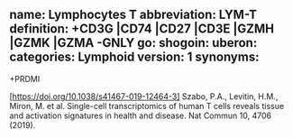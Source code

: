 name: Lymphocytes T
abbreviation: LYM-T
definition: +CD3G |CD74 |CD27 |CD3E |GZMH |GZMK |GZMA -GNLY
go: 
shogoin: 
uberon: 
categories: Lymphoid
version: 1 
synonyms:
---

+PRDMI

[https://doi.org/10.1038/s41467-019-12464-3] Szabo, P.A., Levitin, H.M., Miron, M. et al. Single-cell transcriptomics of human T cells reveals tissue and activation signatures in health and disease. Nat Commun 10, 4706 (2019). 
